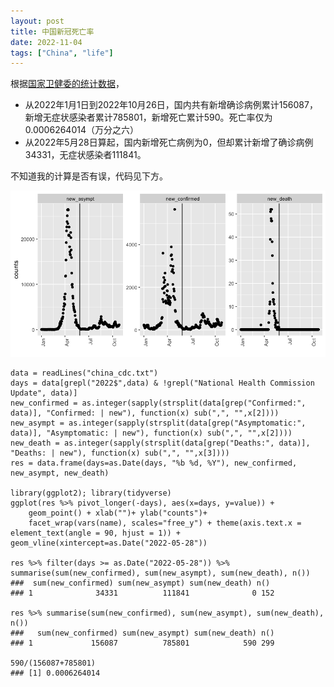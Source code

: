 ```yaml
---
layout: post
title: 中国新冠死亡率
date: 2022-11-04
tags: ["China", "life"]
---
```


根据[国家卫健委的统计数据](https://weekly.chinacdc.cn/news/TrackingtheEpidemic.htm)，

- 从2022年1月1日到2022年10月26日，国内共有新增确诊病例累计156087，新增无症状感染者累计785801，新增死亡累计590。死亡率仅为0.0006264014（万分之六）
- 从2022年5月28日算起，国内新增死亡病例为0，但却累计新增了确诊病例34331，无症状感染者111841。

不知道我的计算是否有误，代码见下方。

![](/images/covid_death.png)

```
data = readLines("china_cdc.txt")
days = data[grepl("2022$",data) & !grepl("National Health Commission Update", data)]
new_confirmed = as.integer(sapply(strsplit(data[grep("Confirmed:", data)], "Confirmed: | new"), function(x) sub(",", "",x[2])))
new_asympt = as.integer(sapply(strsplit(data[grep("Asymptomatic:", data)], "Asymptomatic: | new"), function(x) sub(",", "",x[2])))
new_death = as.integer(sapply(strsplit(data[grep("Deaths:", data)], "Deaths: | new"), function(x) sub(",", "",x[3])))
res = data.frame(days=as.Date(days, "%b %d, %Y"), new_confirmed, new_asympt, new_death)

library(ggplot2); library(tidyverse)
ggplot(res %>% pivot_longer(-days), aes(x=days, y=value)) + 
    geom_point() + xlab("")+ ylab("counts")+
    facet_wrap(vars(name), scales="free_y") + theme(axis.text.x = element_text(angle = 90, hjust = 1)) + geom_vline(xintercept=as.Date("2022-05-28"))

res %>% filter(days >= as.Date("2022-05-28")) %>% summarise(sum(new_confirmed), sum(new_asympt), sum(new_death), n())
###  sum(new_confirmed) sum(new_asympt) sum(new_death) n()
### 1              34331          111841              0 152

res %>% summarise(sum(new_confirmed), sum(new_asympt), sum(new_death), n())
###   sum(new_confirmed) sum(new_asympt) sum(new_death) n()
### 1             156087          785801            590 299

590/(156087+785801)
### [1] 0.0006264014
```